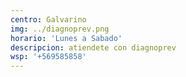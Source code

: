 ```yaml
---
centro: Galvarino
img: ../diagnoprev.png
horario: 'Lunes a Sabado'
descripcion: atiendete con diagnoprev
wsp: '+569585858'
---
```

